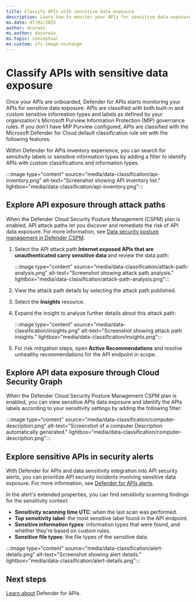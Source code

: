 ```yaml
---
title: Classify APIs with sensitive data exposure
description: Learn how to monitor your APIs for sensitive data exposure.
ms.date: 07/01/2025
author: dcurwin
ms.author: dacurwin
ms.topic: conceptual
ms.custom: sfi-image-nochange
---
```


# Classify APIs with sensitive data exposure

Once your APIs are onboarded, Defender for APIs starts monitoring your APIs for sensitive data exposure. APIs are classified with both built-in and custom sensitive information types and labels as defined by your organization's Microsoft Purview Information Protection (MIP) governance rules. If you don't have MIP Purview configured, APIs are classified with the Microsoft Defender for Cloud default classification rule set with the following features.

Within Defender for APIs inventory experience, you can search for sensitivity labels or sensitive information types by adding a filter to identify APIs with custom classifications and information types.

:::image type="content" source="media/data-classification/api-inventory.png" alt-text="Screenshot showing API inventory list." lightbox="media/data-classification/api-inventory.png":::

## Explore API exposure through attack paths

When the Defender Cloud Security Posture Management (CSPM) plan is enabled, API attack paths let you discover and remediate the risk of API data
exposure. For more information, see [Data security posture management in Defender CSPM](concept-data-security-posture.md#data-security-posture-management-in-defender-cspm).

1. Select the API attack path **Internet exposed APIs that are unauthenticated carry sensitive data** and review the data path:

   :::image type="content" source="media/data-classification/attack-path-analysis.png" alt-text="Screenshot showing attack path analysis." lightbox="media/data-classification/attack-path-analysis.png":::

1. View the attack path details by selecting the attack path published.
1. Select the **Insights** resource.
1. Expand the insight to analyze further details about this attack path:

   :::image type="content" source="media/data-classification/insights.png" alt-text="Screenshot showing attack path insights." lightbox="media/data-classification/insights.png":::

1. For risk mitigation steps, open **Active Recommendations** and resolve unhealthy recommendations for the API endpoint in scope.

## Explore API data exposure through Cloud Security Graph

When the Defender Cloud Security Posture Management CSPM plan is enabled, you can view sensitive APIs data exposure and identify the APIs labels according to your sensitivity settings by adding the following filter:
  
:::image type="content" source="media/data-classification/computer-description.png" alt-text="Screenshot of a computer Description automatically generated." lightbox="media/data-classification/computer-description.png":::

## Explore sensitive APIs in security alerts

With Defender for APIs and data sensitivity integration into API security alerts, you can prioritize API security incidents involving sensitive data exposure. For more information, see [Defender for APIs alerts](defender-for-apis-introduction.md#detect-threats).

In the alert's extended properties, you can find sensitivity scanning findings for the sensitivity context:

- **Sensitivity scanning time UTC**: when the last scan was performed.
- **Top sensitivity label**: the most sensitive label found in the API endpoint.
- **Sensitive information types**: information types that were found, and whether they're based on custom rules.
- **Sensitive file types**: the file types of the sensitive data.

:::image type="content" source="media/data-classification/alert-details.png" alt-text="Screenshot showing alert details." lightbox="media/data-classification/alert-details.png":::

## Next steps

[Learn about](defender-for-apis-introduction.md) Defender for APIs.
